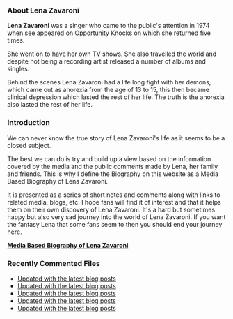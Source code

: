 ### About Lena Zavaroni

<p><strong>Lena Zavaroni</strong> was a singer who came to the public's attention in 1974 when see appeared on Opportunity Knocks on which she returned five times.</p>

<p>She went on to have her own TV shows. She also travelled the world and despite not being a recording artist released a number of albums and singles.</p>

<p>Behind the scenes Lena Zavaroni had a life long fight with her demons, which came out as anorexia from the age of 13 to 15, this then became clinical depression which lasted the rest of her life. The truth is the anorexia also lasted the rest of her life.</p>

### Introduction

<p>We can never know the true story of Lena Zavaroni's life as it seems to be a closed subject.</p>

<p>The best we can do is try and build up a view based on the information covered by the media and the public comments made by Lena, her family and friends. This is why I define the Biography on this website as a Media Based Biography of Lena Zavaroni.</p>

<p>It is presented as a series of short notes and comments along with links to related media, blogs, etc. I hope fans will find it of interest and that it helps them on their own discovery of Lena Zavaroni. It's a hard but sometimes happy but also very sad journey into the world of Lena Zavaroni. If you want the fantasy Lena that some fans seem to then you should end your journey here.</p>

<a href="https://fanzoflenazavaroni.github.io/biography/lena-zavaroni/"><strong>Media Based Biography of Lena Zavaroni</strong></a>

### Recently Commented Files

<!-- BLOG-POST-LIST:START -->
- [Updated with the latest blog posts](https://github.com/FanzOfLenaZavaroni/fanzoflenazavaroni.github.io/commit/0aa3e0f7710bba44524a7006641e9f4ca1af8470)
- [Updated with the latest blog posts](https://github.com/FanzOfLenaZavaroni/fanzoflenazavaroni.github.io/commit/367b7914560fd83c0484631f74b9291a9f48ac51)
- [Updated with the latest blog posts](https://github.com/FanzOfLenaZavaroni/fanzoflenazavaroni.github.io/commit/53edcf72db27d3dfa5473d455c78f0246644e617)
- [Updated with the latest blog posts](https://github.com/FanzOfLenaZavaroni/fanzoflenazavaroni.github.io/commit/839459377ce4210df5003550e8cf8954382cf174)
- [Updated with the latest blog posts](https://github.com/FanzOfLenaZavaroni/fanzoflenazavaroni.github.io/commit/80b24aff316aae2a2f5ea265db6640802419e60c)
<!-- BLOG-POST-LIST:END -->
